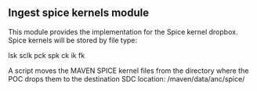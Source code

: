 ## Ingest spice kernels module

This module provides the implementation for the Spice kernel dropbox.  
Spice kernels will be stored by file type:

lsk
sclk
pck
spk
ck
ik
fk

A script moves the MAVEN SPICE kernel files from the directory where the 
POC drops them to the destination SDC location: /maven/data/anc/spice/<file type>